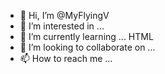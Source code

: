 - 👋 Hi, I’m @MyFlyingV
- 👀 I’m interested in ...
- 🌱 I’m currently learning ... HTML
- 💞️ I’m looking to collaborate on ...
- 📫 How to reach me ...

<!---
righteouspound/righteouspound is a ✨ special ✨ repository because its `README.md` (this file) appears on your GitHub profile.
You can click the Preview link to take a look at your changes.
--->

